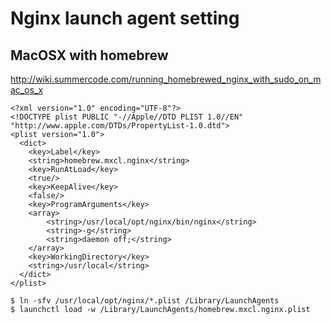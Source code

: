 # Nginx launch agent setting
## MacOSX with homebrew

http://wiki.summercode.com/running_homebrewed_nginx_with_sudo_on_mac_os_x

```
<?xml version="1.0" encoding="UTF-8"?>
<!DOCTYPE plist PUBLIC "-//Apple//DTD PLIST 1.0//EN" "http://www.apple.com/DTDs/PropertyList-1.0.dtd">
<plist version="1.0">
  <dict>
    <key>Label</key>
    <string>homebrew.mxcl.nginx</string>
    <key>RunAtLoad</key>
    <true/>
    <key>KeepAlive</key>
    <false/>
    <key>ProgramArguments</key>
    <array>
        <string>/usr/local/opt/nginx/bin/nginx</string>
        <string>-g</string>
        <string>daemon off;</string>
    </array>
    <key>WorkingDirectory</key>
    <string>/usr/local</string>
  </dict>
</plist>
````
```
$ ln -sfv /usr/local/opt/nginx/*.plist /Library/LaunchAgents
$ launchctl load -w /Library/LaunchAgents/homebrew.mxcl.nginx.plist
```
